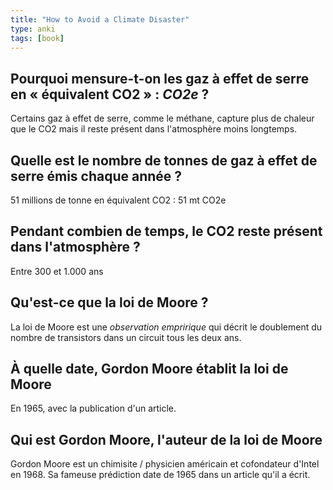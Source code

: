 ```yaml
---
title: "How to Avoid a Climate Disaster"
type: anki
tags: [book]
---
```


## Pourquoi mensure-t-on les gaz à effet de serre en « équivalent CO2 » : _CO2e_ ?

Certains gaz à effet de serre, comme le méthane, capture plus de chaleur que le
CO2 mais il reste présent dans l'atmosphère moins longtemps.

## Quelle est le nombre de tonnes de gaz à effet de serre émis chaque année ?

51 millions de tonne en équivalent CO2 : 51 mt CO2e

## Pendant combien de temps, le CO2 reste présent dans l'atmosphère ?

Entre 300 et 1.000 ans

## Qu'est-ce que la loi de Moore ?

La loi de Moore est une _observation empririque_ qui décrit le doublement du
nombre de transistors dans un circuit tous les deux ans.

## À quelle date, Gordon Moore établit la loi de Moore

En 1965, avec la publication d'un article.

## Qui est Gordon Moore, l'auteur de la loi de Moore

Gordon Moore est un chimisite / physicien américain et cofondateur d'Intel en 1968. Sa fameuse prédiction date de 1965 dans un article qu'il a écrit.
